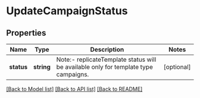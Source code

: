 # UpdateCampaignStatus

## Properties
Name | Type | Description | Notes
------------ | ------------- | ------------- | -------------
**status** | **string** | Note:- replicateTemplate status will be available only for template type campaigns. | [optional] 

[[Back to Model list]](../../README.md#documentation-for-models) [[Back to API list]](../../README.md#documentation-for-api-endpoints) [[Back to README]](../../README.md)


